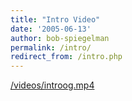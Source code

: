 ```yaml
---
title: "Intro Video"
date: '2005-06-13'
author: bob-spiegelman
permalink: /intro/
redirect_from: /intro.php
---
```


[/videos/introog.mp4](/videos/introog.mp4)

